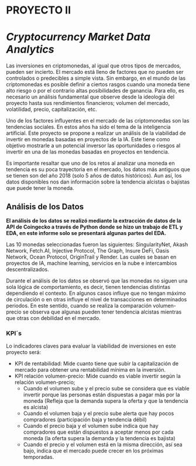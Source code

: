 # PROYECTO II
# *Cryptocurrency Market Data Analytics*

Las inversiones en criptomonedas, al igual que otros tipos de mercados, pueden ser incierto. El mercado está lleno de factores que no pueden ser controlados o predecibles a simple vista. Sin embargo, en el mundo de las criptomonedas es posible definir a ciertos rasgos cuando una moneda tiene alto riesgo o por el contrario altas posibilidades de ganancia. Para ello, es necesario un análisis fundamental que observe desde la ideología del proyecto hasta sus rendimientos financieros; volumen del mercado, volatilidad, precio, capitalización, etc. 

Uno de los factores influyentes en el mercado de las criptomonedas son las tendencias sociales. En estos años ha sido el tema de la inteligencia artificial.
Este proyecto se propone a realizar un análisis de la viabilidad de invertir en monedas basadas en proyectos de la IA. Este tiene como objetivo mostrarle a un potencial inversor las oportunidades o riesgos al invertir en una de las monedas basadas en proyectos en tendencia.

Es importante resaltar que uno de los retos al analizar una moneda en tendencia es su poca trayectoria en el mercado, los datos más antiguos que se tienen son del  año 2018 (solo 5 años de datos históricos). Aun así, los datos disponibles nos dan información sobre la tendencia alcistas o bajistas que puede tener la moneda. 

## Análisis de los Datos

**El análisis de los datos se realizó mediante la extracción de datos de la API de Coingecko a través de Python donde se hizo un trabajo de ETL y EDA, en este informe solo se presentará algunas partes del EDA.** 

Las 10 monedas seleccionadas fueron las siguientes: SingularityNet, Akash Network, Fetch.AI, Injective Protocol, The Graph, Insure DeFi, Oasis Network, Ocean Protocol, OriginTrail y Render.  Las cuales se basan en proyectos de IA, machine learning, servicios en la nube e intercambios descentralizados. 

Durante el análisis de los datos se observó que las monedas no siguen una sola lógica de comportamiento, es decir, tienen tendencias distintas dependiendo el contexto. En algunos casos influye que no tengan máximo de circulación o en otras influye el nivel de transacciones en determinados periodos. En este sentido, cuando se realiza la comparación volumen-precio se observa que algunas pueden tener tendencia alcistas mientras que otras con debilidad en el mercado. 

### KPI´s

Lo indicadores claves para evaluar la viabilidad de inversiones en este proyecto será:

-	KPI de rentabilidad: Mide cuanto tiene que subir la capitalización de mercado para obtener una rentabilidad mínima en la inversión. 
-	KPI relación volumen-precio: Mide cuando es viable invertir según la relación volumen-precio;
       -	Cuando el volumen sube y el precio sube se considera que es viable invertir porque  las personas están dispuestas a pagar más por la moneda (Refleja que la demanda supera la oferta y que la tendencia es alcista)
       -	Cuando el volumen baja y el precio sube alerta que hay pocos compradores (participación baja y tendencia débil)
       -	Cuando el precio baja y el volumen sube indica que hay compradores que están dispuestos a aceptar menos por cada moneda (la oferta supera la demanda y la tendencia es bajista)
       -	Cuando el precio y el volumen está en la misma dirección, así sea bajo, indica que el mercado puede crecer en los próximas temporadas.



